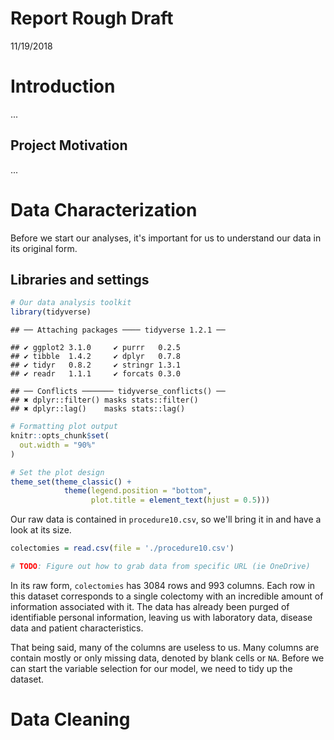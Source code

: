 Report Rough Draft
================
11/19/2018

Introduction
============

...

Project Motivation
------------------

...

Data Characterization
=====================

Before we start our analyses, it's important for us to understand our data in its original form.

Libraries and settings
----------------------

``` r
# Our data analysis toolkit
library(tidyverse)
```

    ## ── Attaching packages ──── tidyverse 1.2.1 ──

    ## ✔ ggplot2 3.1.0     ✔ purrr   0.2.5
    ## ✔ tibble  1.4.2     ✔ dplyr   0.7.8
    ## ✔ tidyr   0.8.2     ✔ stringr 1.3.1
    ## ✔ readr   1.1.1     ✔ forcats 0.3.0

    ## ── Conflicts ─────── tidyverse_conflicts() ──
    ## ✖ dplyr::filter() masks stats::filter()
    ## ✖ dplyr::lag()    masks stats::lag()

``` r
# Formatting plot output
knitr::opts_chunk$set(
  out.width = "90%"
)

# Set the plot design
theme_set(theme_classic() + 
            theme(legend.position = "bottom", 
                  plot.title = element_text(hjust = 0.5)))
```

Our raw data is contained in `procedure10.csv`, so we'll bring it in and have a look at its size.

``` r
colectomies = read.csv(file = './procedure10.csv') 

# TODO: Figure out how to grab data from specific URL (ie OneDrive)
```

In its raw form, `colectomies` has 3084 rows and 993 columns. Each row in this dataset corresponds to a single colectomy with an incredible amount of information associated with it. The data has already been purged of identifiable personal information, leaving us with laboratory data, disease data and patient characteristics.

That being said, many of the columns are useless to us. Many columns are contain mostly or only missing data, denoted by blank cells or `NA`. Before we can start the variable selection for our model, we need to tidy up the dataset.

Data Cleaning
=============
